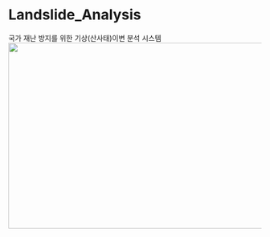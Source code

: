 # Landslide_Analysis

국가 재난 방지를 위한 기상(산사태)이변 분석 시스템
<img src="C:/Users/user/Desktop/main.PNG"  width="700" height="370">


